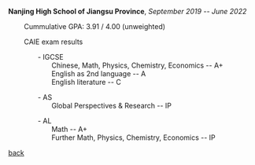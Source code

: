 **Nanjing High School of Jiangsu Province**, _September 2019 -- June 2022_

&emsp;&emsp; Cummulative GPA: 3.91 / 4.00 (unweighted)

&emsp;&emsp; CAIE exam results

&emsp;&emsp;&emsp;&emsp; - IGCSE \
&emsp;&emsp;&emsp;&emsp;&emsp;&emsp; Chinese, Math, Physics, Chemistry, Economics -- A+ \
&emsp;&emsp;&emsp;&emsp;&emsp;&emsp; English as 2nd language -- A \
&emsp;&emsp;&emsp;&emsp;&emsp;&emsp; English literature -- C

&emsp;&emsp;&emsp;&emsp; - AS \
&emsp;&emsp;&emsp;&emsp;&emsp;&emsp; Global Perspectives & Research -- IP

&emsp;&emsp;&emsp;&emsp; - AL \
&emsp;&emsp;&emsp;&emsp;&emsp;&emsp; Math -- A+ \
&emsp;&emsp;&emsp;&emsp;&emsp;&emsp; Further Math, Physics, Chemistry, Economics -- IP

[back](https://chaoqi-liu.github.io/education/overall)
